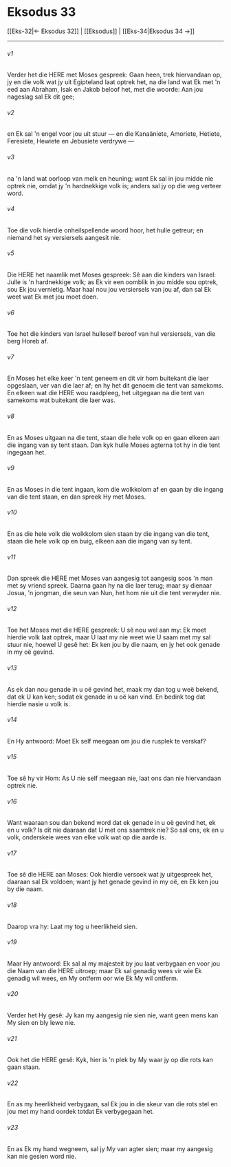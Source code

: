 # Eksodus 33

[[Eks-32|← Eksodus 32]] | [[Eksodus]] | [[Eks-34|Eksodus 34 →]]
***

###### v1
Verder het die HERE met Moses gespreek: Gaan heen, trek hiervandaan op, jy en die volk wat jy uit Egipteland laat optrek het, na die land wat Ek met 'n eed aan Abraham, Isak en Jakob beloof het, met die woorde: Aan jou nageslag sal Ek dit gee; 
###### v2
en Ek sal 'n engel voor jou uit stuur — en die Kanaäniete, Amoriete, Hetiete, Feresiete, Hewiete en Jebusiete verdrywe — 
###### v3
na 'n land wat oorloop van melk en heuning; want Ek sal in jou midde nie optrek nie, omdat jy 'n hardnekkige volk is; anders sal jy op die weg verteer word. 
###### v4
Toe die volk hierdie onheilspellende woord hoor, het hulle getreur; en niemand het sy versiersels aangesit nie. 
###### v5
Die HERE het naamlik met Moses gespreek: Sê aan die kinders van Israel: Julle is 'n hardnekkige volk; as Ek vir een oomblik in jou midde sou optrek, sou Ek jou vernietig. Maar haal nou jou versiersels van jou af, dan sal Ek weet wat Ek met jou moet doen. 
###### v6
Toe het die kinders van Israel hulleself beroof van hul versiersels, van die berg Horeb af. 
###### v7
En Moses het elke keer 'n tent geneem en dit vir hom buitekant die laer opgeslaan, ver van die laer af; en hy het dit genoem die tent van samekoms. En elkeen wat die HERE wou raadpleeg, het uitgegaan na die tent van samekoms wat buitekant die laer was. 
###### v8
En as Moses uitgaan na die tent, staan die hele volk op en gaan elkeen aan die ingang van sy tent staan. Dan kyk hulle Moses agterna tot hy in die tent ingegaan het. 
###### v9
En as Moses in die tent ingaan, kom die wolkkolom af en gaan by die ingang van die tent staan, en dan spreek Hy met Moses. 
###### v10
En as die hele volk die wolkkolom sien staan by die ingang van die tent, staan die hele volk op en buig, elkeen aan die ingang van sy tent. 
###### v11
Dan spreek die HERE met Moses van aangesig tot aangesig soos 'n man met sy vriend spreek. Daarna gaan hy na die laer terug; maar sy dienaar Josua, 'n jongman, die seun van Nun, het hom nie uit die tent verwyder nie. 
###### v12
Toe het Moses met die HERE gespreek: U sê nou wel aan my: Ek moet hierdie volk laat optrek, maar U laat my nie weet wie U saam met my sal stuur nie, hoewel U gesê het: Ek ken jou by die naam, en jy het ook genade in my oë gevind. 
###### v13
As ek dan nou genade in u oë gevind het, maak my dan tog u weë bekend, dat ek U kan ken; sodat ek genade in u oë kan vind. En bedink tog dat hierdie nasie u volk is. 
###### v14
En Hy antwoord: Moet Ek self meegaan om jou die rusplek te verskaf? 
###### v15
Toe sê hy vir Hom: As U nie self meegaan nie, laat ons dan nie hiervandaan optrek nie. 
###### v16
Want waaraan sou dan bekend word dat ek genade in u oë gevind het, ek en u volk? Is dit nie daaraan dat U met ons saamtrek nie? So sal ons, ek en u volk, onderskeie wees van elke volk wat op die aarde is. 
###### v17
Toe sê die HERE aan Moses: Ook hierdie versoek wat jy uitgespreek het, daaraan sal Ek voldoen; want jy het genade gevind in my oë, en Ek ken jou by die naam. 
###### v18
Daarop vra hy: Laat my tog u heerlikheid sien. 
###### v19
Maar Hy antwoord: Ek sal al my majesteit by jou laat verbygaan en voor jou die Naam van die HERE uitroep; maar Ek sal genadig wees vir wie Ek genadig wil wees, en My ontferm oor wie Ek My wil ontferm. 
###### v20
Verder het Hy gesê: Jy kan my aangesig nie sien nie, want geen mens kan My sien en bly lewe nie. 
###### v21
Ook het die HERE gesê: Kyk, hier is 'n plek by My waar jy op die rots kan gaan staan. 
###### v22
En as my heerlikheid verbygaan, sal Ek jou in die skeur van die rots stel en jou met my hand oordek totdat Ek verbygegaan het. 
###### v23
En as Ek my hand wegneem, sal jy My van agter sien; maar my aangesig kan nie gesien word nie. 
